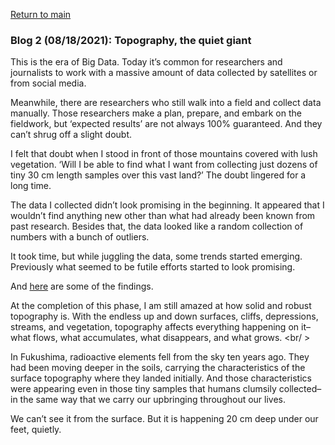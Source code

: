 <a href="https://misayasu.github.io/">Return to main</a><br/>

### Blog 2 (08/18/2021): Topography, the quiet giant

This is the era of Big Data. Today it’s common for researchers and journalists to work with a massive amount of data collected by satellites or from social media. <br/>

Meanwhile, there are researchers who still walk into a field and collect data manually. Those researchers make a plan, prepare, and embark on the fieldwork, but ‘expected results’ are not always 100% guaranteed. And they can’t shrug off a slight doubt. <br/>

I felt that doubt when I stood in front of those mountains covered with lush vegetation. ‘Will I be able to find what I want from collecting just dozens of tiny 30 cm length samples over this vast land?’ The doubt lingered for a long time. <br/>

The data I collected didn’t look promising in the beginning. It appeared that I wouldn’t find anything new other than what had already been known from past research. Besides that, the data looked like a random collection of numbers with a bunch of outliers. <br/>

It took time, but while juggling the data, some trends started emerging. Previously what seemed to be futile efforts started to look promising. <br/>

And <a href="https://esurf.copernicus.org/articles/9/861/2021/" target="_blank">here</a> are some of the findings</a>. <br/>

At the completion of this phase, I am still amazed at how solid and robust topography is. With the endless up and down surfaces, cliffs, depressions, streams, and vegetation, topography affects everything happening on it–what flows, what accumulates, what disappears, and what grows. <br/ >

In Fukushima, radioactive elements fell from the sky ten years ago. They had been moving deeper in the soils, carrying the characteristics of the surface topography where they landed initially. And those characteristics were appearing even in those tiny samples that humans clumsily collected–in the same way that we carry our upbringing throughout our lives. <br/>

We can’t see it from the surface. But it is happening 20 cm deep under our feet, quietly.
